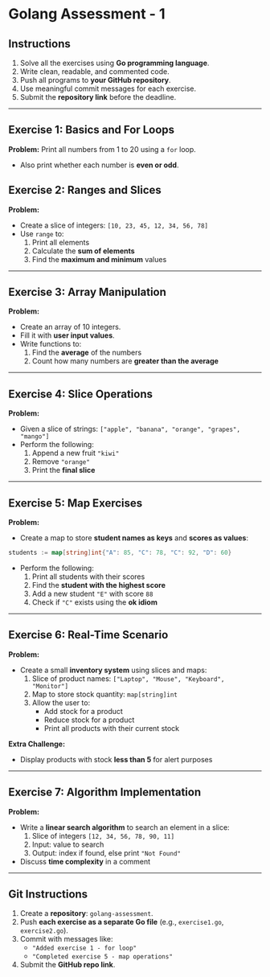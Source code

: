 # Golang Assessment - 1

## Instructions
1. Solve all the exercises using **Go programming language**.  
2. Write clean, readable, and commented code.  
3. Push all programs to **your GitHub repository**.  
4. Use meaningful commit messages for each exercise.  
5. Submit the **repository link** before the deadline.  

---

## Exercise 1: Basics and For Loops
**Problem:** Print all numbers from 1 to 20 using a `for` loop.  
- Also print whether each number is **even or odd**.  



## Exercise 2: Ranges and Slices
**Problem:**  
- Create a slice of integers: `[10, 23, 45, 12, 34, 56, 78]`  
- Use `range` to:  
  1. Print all elements  
  2. Calculate the **sum of elements**  
  3. Find the **maximum and minimum** values  

---

## Exercise 3: Array Manipulation
**Problem:**  
- Create an array of 10 integers.  
- Fill it with **user input values**.  
- Write functions to:  
  1. Find the **average** of the numbers  
  2. Count how many numbers are **greater than the average**  

---

## Exercise 4: Slice Operations
**Problem:**  
- Given a slice of strings: `["apple", "banana", "orange", "grapes", "mango"]`  
- Perform the following:  
  1. Append a new fruit `"kiwi"`  
  2. Remove `"orange"`  
  3. Print the **final slice**  

---

## Exercise 5: Map Exercises
**Problem:**  
- Create a map to store **student names as keys** and **scores as values**:  
```go
students := map[string]int{"A": 85, "C": 78, "C": 92, "D": 60}
```  
- Perform the following:  
  1. Print all students with their scores  
  2. Find the **student with the highest score**  
  3. Add a new student `"E"` with score `88`    
  4. Check if `"C"` exists using the **ok idiom**  

---

## Exercise 6: Real-Time Scenario
**Problem:**  
- Create a small **inventory system** using slices and maps:  
  1. Slice of product names: `["Laptop", "Mouse", "Keyboard", "Monitor"]`  
  2. Map to store stock quantity: `map[string]int`  
  3. Allow the user to:  
     - Add stock for a product  
     - Reduce stock for a product  
     - Print all products with their current stock  

**Extra Challenge:**  
- Display products with stock **less than 5** for alert purposes  

---

## Exercise 7: Algorithm Implementation
**Problem:**  
- Write a **linear search algorithm** to search an element in a slice:  
  1. Slice of integers `[12, 34, 56, 78, 90, 11]`  
  2. Input: value to search  
  3. Output: index if found, else print `"Not Found"`  
- Discuss **time complexity** in a comment  

---

## Git Instructions
1. Create a **repository**: `golang-assessment`.  
2. Push **each exercise as a separate Go file** (e.g., `exercise1.go`, `exercise2.go`).  
3. Commit with messages like:  
   - `"Added exercise 1 - for loop"`  
   - `"Completed exercise 5 - map operations"`  
4. Submit the **GitHub repo link**.
